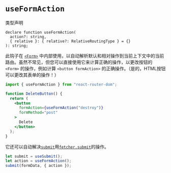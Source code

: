 # `useFormAction`

类型声明

```tsx
declare function useFormAction(
  action?: string,
  { relative }: { relative?: RelativeRoutingType } = {}
): string;
```

此钩子在 [`<Form>`](https://reactrouter.com/en/main/components/form) 中内部使用，以自动解析默认和相对操作到当前上下文中的当前路由。虽然不常见，但您可以直接使用它来计算正确的操作，以更改按钮的 `<Form>` 的操作，例如计算 `<button formAction>` 的正确操作。（是的，HTML按钮可以更改其表单的操作！）

```jsx
import { useFormAction } from "react-router-dom";

function DeleteButton() {
  return (
    <button
      formAction={useFormAction("destroy")}
      formMethod="post"
    >
      Delete
    </button>
  );
}
```

它还可以自动解决[`submit`](https://reactrouter.com/en/main/hooks/use-submit)用[`fetcher.submit`](https://reactrouter.com/en/main/hooks/use-fetcher#fetchersubmit)的操作。

```jsx
let submit = useSubmit();
let action = useFormAction();
submit(formData, { action });
```
